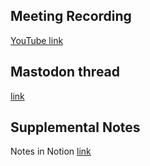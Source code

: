 ## Meeting Recording

[YouTube link](---)

## Mastodon thread

[link](---)

## Supplemental Notes

Notes in Notion [link](https://www.notion.so/jopro-org/SMN-2023-16-92fd296d9fa048a0bdfa46fd3eb64f0b?pvs=4)
